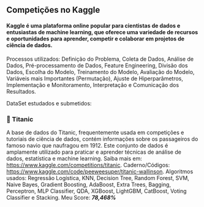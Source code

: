 ## Competições no Kaggle

#### Kaggle é uma plataforma online popular para cientistas de dados e entusiastas de machine learning, que oferece uma variedade de recursos e oportunidades para aprender, competir e colaborar em projetos de ciência de dados. 
Processos utilizados: Definição do Problema, Coleta de Dados, Análise de Dados, Pré-processamento de Dados, Feature Engineering, Divisão dos Dados, Escolha do Modelo, Treinamento do Modelo, Avaliação do Modelo, Variáveis mais Importantes (Permutação), Ajuste de Hiperparâmetros, Implementação e Monitoramento, Interpretação e Comunicação dos Resultados.

DataSet estudados e submetidos:

### 🚢 Titanic
A base de dados do Titanic, frequentemente usada em competições e tutoriais de ciência de dados, contém informações sobre os passageiros do famoso navio que naufragou em 1912. Este conjunto de dados é amplamente utilizado para praticar e aprender técnicas de análise de dados, estatística e machine learning. Saiba mais em: https://www.kaggle.com/competitions/titanic. Caderno/Códigos: https://www.kaggle.com/code/peeweesuper/titanic-wallinson. Algoritmos usados: Regressão Logística, KNN, Decision Tree, Random Forest, SVM, Naive Bayes, Gradient Boosting, AdaBoost, Extra Trees, Bagging, Perceptron, MLP Classifier, QDA, XGBoost, LightGBM, CatBoost, Voting Classifier e Stacking. Meu Score: ***78,468%***
